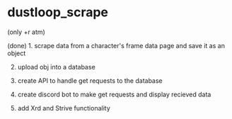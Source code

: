 # dustloop_scrape

(only +r atm)

(done) 1. scrape data from a character's frame data page and save it as an object

2. upload obj into a database

3. create API to handle get requests to the database

4. create discord bot to make get requests and display recieved data

5. add Xrd and Strive functionality
